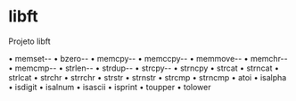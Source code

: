 # libft
Projeto libft

• memset--
• bzero--
• memcpy--
• memccpy--
• memmove--
• memchr--
• memcmp--
• strlen--
• strdup--
• strcpy--
• strncpy
• strcat
• strncat
• strlcat
• strchr
• strrchr
• strstr
• strnstr
• strcmp
• strncmp
• atoi 
• isalpha 
• isdigit
• isalnum
• isascii
• isprint
• toupper
• tolower